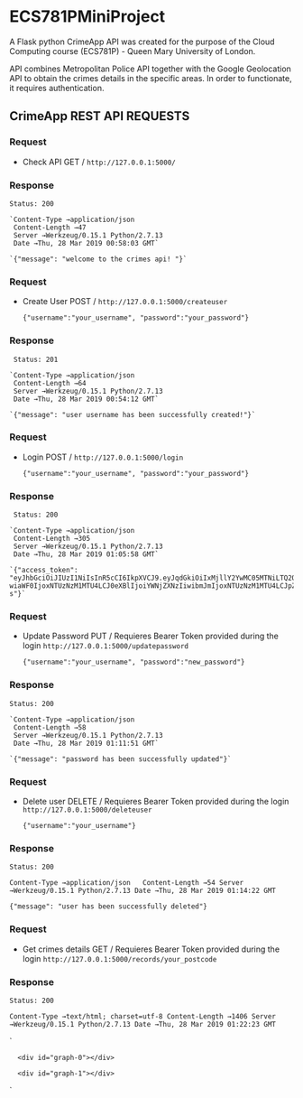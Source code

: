 # ECS781PMiniProject
A Flask python CrimeApp API was created for the purpose of the Cloud Computing course (ECS781P) - Queen Mary University of London.

API combines Metropolitan Police API together with the Google Geolocation API to obtain the crimes details in the specific areas. In order to functionate, it requires authentication.

## CrimeApp REST API REQUESTS


### Request

 * Check API
   GET /
   `http://127.0.0.1:5000/`
 
### Response
    
    Status: 200
    
    `Content-Type →application/json
     Content-Length →47
     Server →Werkzeug/0.15.1 Python/2.7.13
     Date →Thu, 28 Mar 2019 00:58:03 GMT` 
    
    `{"message": "welcome to the crimes api! "}`
   
### Request

 * Create User
   POST /
   `http://127.0.0.1:5000/createuser`
   
   `{"username":"your_username", "password":"your_password"}`
     
### Response

     Status: 201

    `Content-Type →application/json
     Content-Length →64
     Server →Werkzeug/0.15.1 Python/2.7.13
     Date →Thu, 28 Mar 2019 00:54:12 GMT`
   
    `{"message": "user username has been successfully created!"}`
     
### Request

 * Login
   POST /
   `http://127.0.0.1:5000/login`
     
   `{"username":"your_username", "password":"your_password"}`
     
### Response
     
     Status: 200
    
    `Content-Type →application/json
     Content-Length →305
     Server →Werkzeug/0.15.1 Python/2.7.13
     Date →Thu, 28 Mar 2019 01:05:58 GMT`
     
    `{"access_token":            "eyJhbGciOiJIUzI1NiIsInR5cCI6IkpXVCJ9.eyJqdGkiOiIxMjllY2YwMC05MTNiLTQ2ODEtYWY3MS01YzI1Nzk1MzhhMDIiLCJleHAiOjE1NTM3MzU3NTgsImZyZXNoIjpmYWxzZS  wiaWF0IjoxNTUzNzM1MTU4LCJ0eXBlIjoiYWNjZXNzIiwibmJmIjoxNTUzNzM1MTU4LCJpZGVudGl0eSI6InVzZXJuYW1lIn0.6ZdspeR1LqR_kFtkohySbHyu5Eo300lyWccn6ho1Pq   s"}`

### Request

 * Update Password
   PUT /
   Requieres Bearer Token provided during the login
   `http://127.0.0.1:5000/updatepassword`
   
   `{"username":"your_username", "password":"new_password"}`
     
### Response

    Status: 200

    `Content-Type →application/json
     Content-Length →58
     Server →Werkzeug/0.15.1 Python/2.7.13
     Date →Thu, 28 Mar 2019 01:11:51 GMT`
   
    `{"message": "password has been successfully updated"}`

### Request

 * Delete user
   DELETE /
   Requieres Bearer Token provided during the login
   `http://127.0.0.1:5000/deleteuser`
   
   `{"username":"your_username"}`
     
### Response

    Status: 200

   `Content-Type →application/json  
    Content-Length →54
    Server →Werkzeug/0.15.1 Python/2.7.13
    Date →Thu, 28 Mar 2019 01:14:22 GMT`
   
   `{"message": "user has been successfully deleted"}`
 
### Request

 * Get crimes details
   GET /
   Requieres Bearer Token provided during the login
   `http://127.0.0.1:5000/records/your_postcode`
     
### Response

    Status: 200

   `Content-Type →text/html; charset=utf-8
    Content-Length →1406
    Server →Werkzeug/0.15.1 Python/2.7.13
    Date →Thu, 28 Mar 2019 01:22:23 GMT`
   
   `<!doctype html>
<html>
<head>
  <script src="https://cdnjs.cloudflare.com/ajax/libs/d3/3.5.6/d3.min.js"></script>
  <script src="https://code.jquery.com/jquery-2.1.4.min.js"></script>
  <script src="https://cdn.plot.ly/plotly-latest.min.js"></script>
</head>

<body>

  
      <div id="graph-0"></div>
  
      <div id="graph-1"></div>
  


<script type="text/javascript">

var mygraphs = [{"data": [{"hole": 0.4, "labels": ["theft-from-the-person", "bicycle-theft", "anti-social-behaviour", "vehicle-crime", "possession-of-weapons", "shoplifting", "drugs", "criminal-damage-arson", "burglary", "robbery", "other-theft", "public-order", "other-crime", "violent-crime"], "name": "Category", "type": "pie", "values": [5, 10, 62, 56, 2, 1, 7, 16, 57, 17, 28, 24, 3, 97]}], "layout": {"title": "Crime Categoty Stats During 2019-01"}}, {"data": [{"hole": 0.4, "labels": ["Awaiting court outcome", "None", "Offender given a caution", "Local resolution", "Under investigation", "Investigation complete; no suspect identified"], "name": "Outcome", "type": "pie", "values": [10, 62, 1, 4, 235, 73]}], "layout": {"title": "Crime Outcome Stats During 2019-01"}}];
var ids = ['graph-0', 'graph-1'];

for(var i in mygraphs) {

Plotly.plot(ids[i], // the ID of the div, created above
            mygraphs[i].data,
            mygraphs[i].layout || {});
            console.log(mygraphs[i])
}
</script>

</body>

</html>`
 
